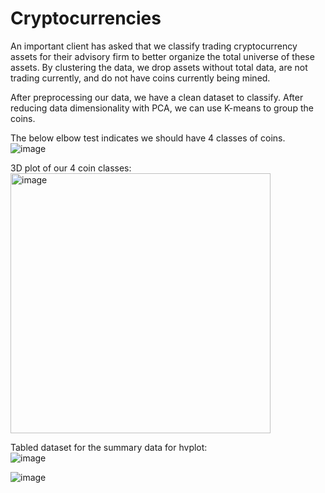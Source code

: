# Cryptocurrencies

An important client has asked that we classify trading cryptocurrency assets for their advisory firm to better organize the total universe of these assets.  By clustering the data, we drop assets without total data, are not trading currently, and do not have coins currently being mined.<br>

After preprocessing our data, we have a clean dataset to classify. After reducing data dimensionality with PCA, we can use K-means to group the coins.<br>

The below elbow test indicates we should have 4 classes of coins.<br>
![image](https://user-images.githubusercontent.com/100323377/178153413-8e4fe046-3125-448e-a9b3-fa9dd1a526ad.png)<br>

3D plot of our 4 coin classes:<br>
<img width="416" alt="image" src="https://user-images.githubusercontent.com/100323377/178153392-b91f18ef-4250-4d71-bd02-c0448a03e581.png"><br>

Tabled dataset for the summary data for hvplot:<br>
![image](https://user-images.githubusercontent.com/100323377/178153316-9fe60aa0-4af1-4dfa-b587-2355818e3487.png)<br>

![image](https://user-images.githubusercontent.com/100323377/178153304-04d760e2-ac96-41da-88f8-8c5975087422.png)<br>
